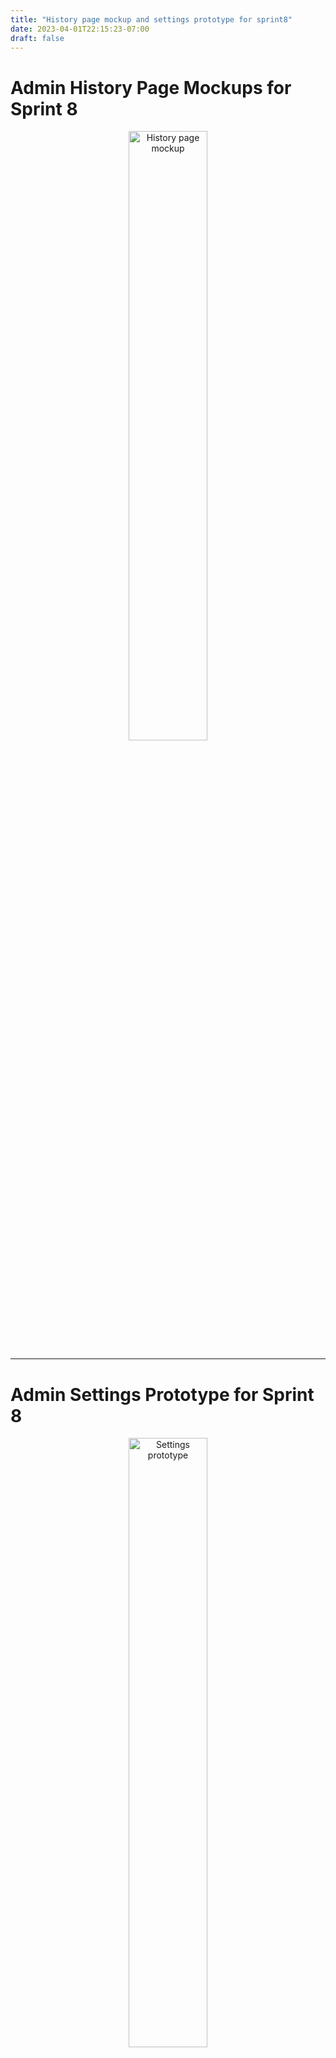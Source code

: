 ```yaml
---
title: "History page mockup and settings prototype for sprint8"
date: 2023-04-01T22:15:23-07:00
draft: false
---
```


# Admin History Page Mockups for Sprint 8

<center><img src="/img/mockups/admin history page mockup.png" alt="History page mockup" width="50%"/></center>

---

# Admin Settings Prototype for Sprint 8

<center><img src="/img/mockups/admin setting prototype.png" alt="Settings prototype" width="50%"/></center>
